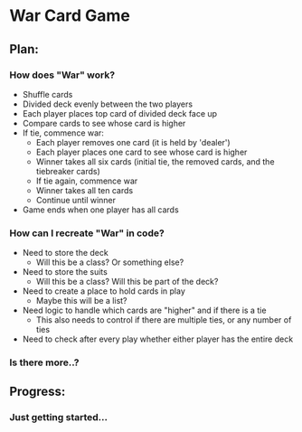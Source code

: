 # War Card Game

## Plan:
    
### How does "War" work?
- Shuffle cards
- Divided deck evenly between the two players
- Each player places top card of divided deck face up
- Compare cards to see whose card is higher
- If tie, commence war:
  - Each player removes one card (it is held by 'dealer')
  - Each player places one card to see whose card is higher
  - Winner takes all six cards (initial tie, the removed cards, and the tiebreaker cards)
  - If tie again, commence war
  - Winner takes all ten cards
  - Continue until winner
- Game ends when one player has all cards

### How can I recreate "War" in code?
- Need to store the deck
  - Will this be a class? Or something else?
- Need to store the suits
  - Will this be a class? Will this be part of the deck?
- Need to create a place to hold cards in play
  - Maybe this will be a list?
- Need logic to handle which cards are "higher" and if there is a tie
  - This also needs to control if there are multiple ties, or any number of ties
- Need to check after every play whether either player has the entire deck

### Is there more..?

## Progress:

### Just getting started...